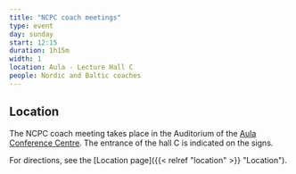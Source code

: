 ```yaml
---
title: "NCPC coach meetings"
type: event
day: sunday
start: 12:15
duration: 1h15m
width: 1
location: Aula - Lecture Hall C
people: Nordic and Baltic coaches
---
```

## Location
The NCPC coach meeting takes place in the Auditorium of the [Aula Conference Centre](https://iamap.tudelft.nl/en/poi/aula-conference-center/).
The entrance of the hall C is indicated on the signs.

For directions, see the [Location page]({{< relref "location" >}} "Location").
